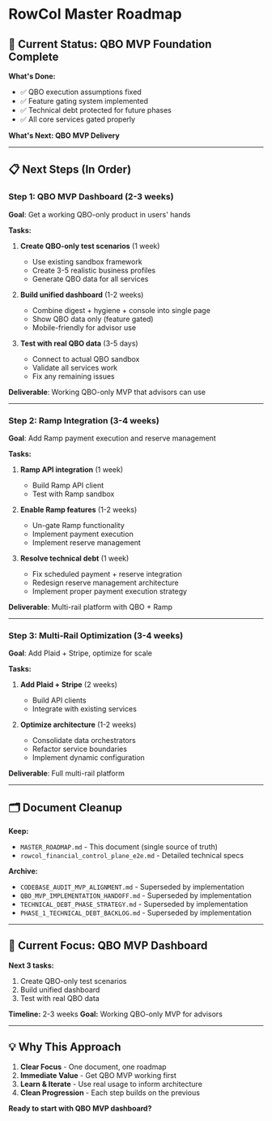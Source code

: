 # RowCol Master Roadmap

## **🎯 Current Status: QBO MVP Foundation Complete**

**What's Done:**
- ✅ QBO execution assumptions fixed
- ✅ Feature gating system implemented
- ✅ Technical debt protected for future phases
- ✅ All core services gated properly

**What's Next: QBO MVP Delivery**

---

## **📋 Next Steps (In Order)**

### **Step 1: QBO MVP Dashboard (2-3 weeks)**
**Goal**: Get a working QBO-only product in users' hands

**Tasks:**
1. **Create QBO-only test scenarios** (1 week)
   - Use existing sandbox framework
   - Create 3-5 realistic business profiles
   - Generate QBO data for all services

2. **Build unified dashboard** (1-2 weeks)
   - Combine digest + hygiene + console into single page
   - Show QBO data only (feature gated)
   - Mobile-friendly for advisor use

3. **Test with real QBO data** (3-5 days)
   - Connect to actual QBO sandbox
   - Validate all services work
   - Fix any remaining issues

**Deliverable**: Working QBO-only MVP that advisors can use

---

### **Step 2: Ramp Integration (3-4 weeks)**
**Goal**: Add Ramp payment execution and reserve management

**Tasks:**
1. **Ramp API integration** (1 week)
   - Build Ramp API client
   - Test with Ramp sandbox

2. **Enable Ramp features** (1-2 weeks)
   - Un-gate Ramp functionality
   - Implement payment execution
   - Implement reserve management

3. **Resolve technical debt** (1 week)
   - Fix scheduled payment + reserve integration
   - Redesign reserve management architecture
   - Implement proper payment execution strategy

**Deliverable**: Multi-rail platform with QBO + Ramp

---

### **Step 3: Multi-Rail Optimization (3-4 weeks)**
**Goal**: Add Plaid + Stripe, optimize for scale

**Tasks:**
1. **Add Plaid + Stripe** (2 weeks)
   - Build API clients
   - Integrate with existing services

2. **Optimize architecture** (1-2 weeks)
   - Consolidate data orchestrators
   - Refactor service boundaries
   - Implement dynamic configuration

**Deliverable**: Full multi-rail platform

---

## **🗂️ Document Cleanup**

**Keep:**
- `MASTER_ROADMAP.md` - This document (single source of truth)
- `rowcol_financial_control_plane_e2e.md` - Detailed technical specs

**Archive:**
- `CODEBASE_AUDIT_MVP_ALIGNMENT.md` - Superseded by implementation
- `QBO_MVP_IMPLEMENTATION_HANDOFF.md` - Superseded by implementation
- `TECHNICAL_DEBT_PHASE_STRATEGY.md` - Superseded by implementation
- `PHASE_1_TECHNICAL_DEBT_BACKLOG.md` - Superseded by implementation

---

## **🎯 Current Focus: QBO MVP Dashboard**

**Next 3 tasks:**
1. Create QBO-only test scenarios
2. Build unified dashboard
3. Test with real QBO data

**Timeline:** 2-3 weeks
**Goal:** Working QBO-only MVP for advisors

---

## **💡 Why This Approach**

1. **Clear Focus** - One document, one roadmap
2. **Immediate Value** - Get QBO MVP working first
3. **Learn & Iterate** - Use real usage to inform architecture
4. **Clean Progression** - Each step builds on the previous

**Ready to start with QBO MVP dashboard?**
